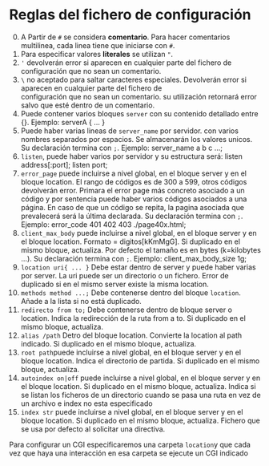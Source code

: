 # Reglas del fichero de configuración

0. A Partir de `#` se considera **comentario**. Para hacer comentarios multilinea, cada linea tiene que iniciarse con `#`.</br>
1. Para especificar valores **literales** se utilizan `"`.
2. `'` devolverán error si aparecen en cualquier parte del fichero de configuración que no sean un comentario. 
3. `\` no aceptado para saltar caracteres especiales. Devolverán error si aparecen en cualquier parte del fichero de </br>
    configuración que no sean un comentario. su utilización retornará error salvo que esté dentro de un comentario.
1. Puede contener varios bloques `server` con su contenido detallado entre {}. Ejemplo: serverA { ... }
2. Puede haber varias lineas de `server_name` por servidor. con varios nombres separados por espacios.
	Se almacenarán los valores unicos. Su declaración termina con `;`. Ejemplo: server_name a b c ...;
3. `listen`, puede haber varios por servidor y su estructura será:
		listen  address[:port];
        listen	port;
4. `error_page` puede incluirse a nivel global, en el bloque server y en el bloque location. El rango de códigos
	es de 300 a 599, otros códigos devolverán error. Primara el error page más concreto asociado a un código y por 
	sentencia puede haber varios códigos asociados a una página. En caso de que un código se repita, la pagina 
	asociada que prevalecerá será la última declarada. Su declaración termina con `;`.
	 Ejemplo: error_code 401 402 403 ./page40x.html;
5.	`client_max_body`  puede incluirse a nivel global, en el bloque server y en el bloque location.
	Formato = digitos[kKmMgG]. Si duplicado en el mismo bloque, actualiza. 
	Por defecto el tamaño es en bytes (k=kilobytes ...). 
	Su declaración termina con `;`. Ejemplo: client_max_body_size 1g;
6.	`location uri{ ... }` Debe estar dentro de server y puede haber varias por server. La uri puede ser
	un directorio o un fichero. Error de duplicado si en el mismo server existe la misma location.
7.	`methods method ...;` Debe contenerse dentro del bloque `location`. Añade a la lista si no está duplicado.
8.	`redirecto from to;` Debe contenerse dentro de bloque server o location. Indica la redirección de la ruta from a to.
	Si duplicado en el mismo bloque, actualiza.
9.	`alias /path` Detro del bloque location. Convierte la location al path indicado. Si duplicado en el mismo bloque, actualiza.
10.	`root path`puede incluirse a nivel global, en el bloque server y en el bloque location. 
	Indica el directorio de partida. Si duplicado en el mismo bloque, actualiza.
11.	`autoindex on|off` puede incluirse a nivel global, en el bloque server y en el bloque location. Si duplicado en el mismo bloque, actualiza.
	Indica si se listan los ficheros de un directorio cuando se pasa una ruta en vez
	de un archivo e index no esta especificado
12. `index str` puede incluirse a nivel global, en el bloque server y en el bloque location. Si duplicado en el mismo bloque, actualiza.
	 Fichero que se usa por defecto al solicitar una directiva.

Para configurar un CGI especificaremos una carpeta `location`y que cada vez que haya una interacción en esa carpeta
se ejecute un CGI indicado